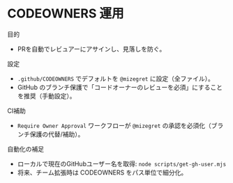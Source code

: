 # CODEOWNERS 運用

目的

- PRを自動でレビュアーにアサインし、見落しを防ぐ。

設定

- `.github/CODEOWNERS` でデフォルトを `@mizegret` に設定（全ファイル）。
- GitHub のブランチ保護で「コードオーナーのレビューを必須」にすることを推奨（手動設定）。

CI補助

- `Require Owner Approval` ワークフローが `@mizegret` の承認を必須化（ブランチ保護の代替/補助）。

自動化の補足

- ローカルで現在のGitHubユーザー名を取得: `node scripts/get-gh-user.mjs`
- 将来、チーム拡張時は CODEOWNERS をパス単位で細分化。
